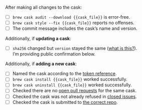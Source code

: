 <!-- If there’s a checkbox you can’t complete for any reason, that's okay, just explain in detail why you weren’t able to do so. -->

After making all changes to the cask:

- [ ] `brew cask audit --download {{cask_file}}` is error-free.
- [ ] `brew cask style --fix {{cask_file}}` reports no offenses.
- [ ] The commit message includes the cask’s name and version.

Additionally, if **updating a cask**:

- [ ] `sha256` changed but `version` stayed the same ([what is this?][version-checksum]).  
      I’m providing public confirmation below.

Additionally, if **adding a new cask**:

- [ ] Named the cask according to the [token reference].
- [ ] `brew cask install {{cask_file}}` worked successfully.
- [ ] `brew cask uninstall {{cask_file}}` worked successfully.
- [ ] Checked there are no [open pull requests] for the same cask.
- [ ] Checked the cask was not already refused in [closed issues].
- [ ] Checked the cask is submitted to [the correct repo].

[token reference]: https://github.com/caskroom/homebrew-cask/blob/master/doc/cask_language_reference/token_reference.md
[open pull requests]: https://github.com/caskroom/homebrew-versions/pulls
[closed issues]: https://github.com/caskroom/homebrew-versions/issues?q=is%3Aissue+is%3Aclosed
[the correct repo]: https://github.com/caskroom/homebrew-cask/blob/master/doc/development/adding_a_cask.md#finding-a-home-for-your-cask
[version-checksum]: https://github.com/caskroom/homebrew-cask/blob/master/doc/cask_language_reference/stanzas/sha256.md#updating-the-sha256
